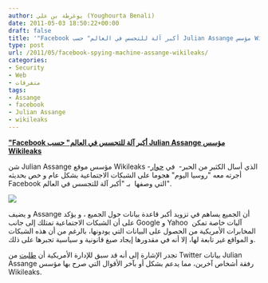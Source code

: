 ```yaml
---
author: يوغرطة بن علي (Youghourta Benali)
date: 2011-05-03 18:50:22+00:00
draft: false
title: '"Facebook أكبر آلة للتجسس في العالم" حسب Julian Assange مؤسس Wikileaks '
type: post
url: /2011/05/facebook-spying-machine-assange-wikileaks/
categories:
- Security
- Web
- متفرقات
tags:
- Assange
- facebook
- Julian Assange
- wikileaks
---
```


**["Facebook أكبر آلة للتجسس في العالم" حسب Julian Assange مؤسس Wikileaks](https://www.it-scoop.com/2011/05/facebook-spying-machine-assange-wikileaks/)**


شن Julian Assange مؤسس موقع Wikileaks -الذي أسال الكثير من الحبر-  في [حوار](http://rt.com/news/wikileaks-revelations-assange-interview/) أجرته معه "روسيا اليوم" هجوما على الشبكات الاجتماعية بشكل عام و خص بحديثه Facebook التي وصفها  بـ "أكبر آلة للتجسس في العالم".

[![](https://www.it-scoop.com/wp-content/uploads/2011/05/facebook-spaying.jpg)
](https://www.it-scoop.com/2011/05/facebook-spying-machine-assange-wikileaks/)

و يضيف Assange أن الجميع يساهم في تزويد أكبر قاعدة بيانات حول الجميع ، و يؤكد على أن الشبكات الاجتماعية تمتلك إلى جانب Google و Yahoo  آليات خاصة تمكن المخابرات الأمريكية من الحصول على البيانات التي يودونها، بالرغم من أن هذه الشبكات و المواقع غير تابعة لها، إلا أنه في مقدورها إيجاد صيغ قانونية و سياسية تجبرها على ذلك.

تجدر الإشارة إلى أنه قد سبق للإدارة الأمريكية أن [طلبت](https://www.it-scoop.com/2011/01/us-gouvernement-twitter-wikileaks/) من Twitter بيانات Julian Assange رفقة أشخاص آخرين، مما يدعم بشكل أو بآخر الأقوال التي صرح بها مؤسس Wikileaks.


